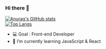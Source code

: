 ###  Hi there 👋

[![Anurag's GitHub stats](https://github-readme-stats.vercel.app/api?username=anjin91&hide=stars&show_icons=true)](https://github.com/anjin91/github-readme-stats)
\
[![Top Langs](https://github-readme-stats.vercel.app/api/top-langs/?username=anjin91&layout=compact&exclude_repo=dolce_beauty)](https://github.com/anjin91/github-readme-stats)


- 💻 Goal : Front-end Developer
- 🌱 I’m currently learning JavaScript & React


<!--
**anjin91/anjin91** is a ✨ _special_ ✨ repository because its `README.md` (this file) appears on your GitHub profile.
- 🔭 I’m currently working on ...
- 🌱 I’m currently learning ...
- 👯 I’m looking to collaborate on ...
- 🤔 I’m looking for help with ...
- 💬 Ask me about ...
- 📫 How to reach me: ...
- 😄 Pronouns: ...
- ⚡ Fun fact: ...
-->
